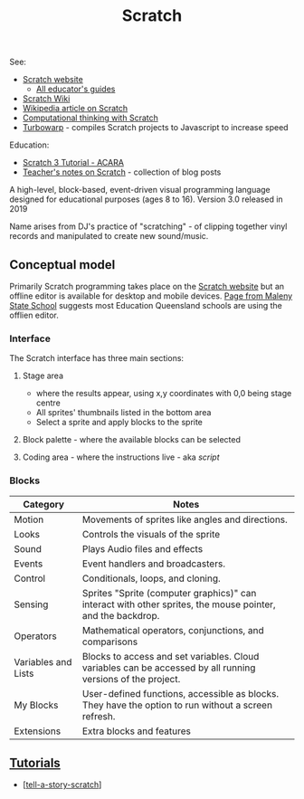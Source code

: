﻿---
backlinks:
- title: Unpicking technologies education
  url: /memex/sense/Teaching/Digital_Technologies/unpicking-technologies-education.html
- title: DIG071A-2024
  url: /memex/sense/Teaching/Implementation/2024/DIG071A/DIG071A-2024.html
tags: teaching-digital-technologies, digital-technologies, programming
title: Scratch
type: note
---
See: 

- [Scratch website](https://scratch.mit.edu/)
    - [All educator's guides](https://resources.scratch.mit.edu/www/guides/en/EducatorGuidesAll.pdf)
- [Scratch Wiki](https://en.scratch-wiki.info/)
- [Wikipedia article on Scratch](https://en.wikipedia.org/wiki/Scratch_(programming_language))
- [Computational thinking with Scratch](https://creativecomputing.gse.harvard.edu/ct/)
- [Turbowarp](https://turbowarp.org/) - compiles Scratch projects to Javascript to increase speed

Education:
- [Scratch 3 Tutorial - ACARA](https://www.australiancurriculum.edu.au/media/6666/scratch-3-tutorial.pdf)
- [Teacher's notes on Scratch](https://teachersnotes.net/tag/scratch-coding/) - collection of blog posts

A high-level, block-based, event-driven visual programming language designed for educational purposes (ages 8 to 16). Version 3.0 released in 2019

Name arises from DJ's practice of "scratching" - of clipping together vinyl records and manipulated to create new sound/music.

## Conceptual model

Primarily Scratch programming takes place on the [Scratch website](https://scratch.mit.edu/) but an offline editor is available for desktop and mobile devices. [Page from Maleny State School](https://malenyss.eq.edu.au/support-and-resources/parent-resources/scratch-from-m-i-t-media-lab) suggests most Education Queensland schools are using the offlien editor.

### Interface

The Scratch interface has three main sections:

1. Stage area 

   - where the results appear, using x,y coordinates with 0,0 being stage centre
   - All sprites' thumbnails listed in the bottom area
   - Select a sprite and apply blocks to the sprite

2. Block palette - where the available blocks can be selected
3. Coding area - where the instructions live - aka _script_

### Blocks

| Category | Notes |
| --- |  --- |
|  Motion | Movements of sprites like angles and directions. |
|  Looks | Controls the visuals of the sprite |
|  Sound | Plays Audio files and effects |
| Events | Event handlers and broadcasters. |
| Control | Conditionals, loops, and cloning. |
| Sensing | Sprites "Sprite (computer graphics)" can interact with other sprites, the mouse pointer, and the backdrop. |
| Operators | Mathematical operators, conjunctions, and comparisons |
| Variables and Lists  | Blocks to access and set variables. Cloud variables can be accessed by all running versions of the project. |
| My Blocks | User-defined functions, accessible as blocks. They have the option to run without a screen refresh. |
| Extensions | Extra blocks and features  |

## [Tutorials](https://scratch.mit.edu/projects/editor/?tutorial=all)

- [[tell-a-story-scratch]]




[//begin]: # "Autogenerated link references for markdown compatibility"
[tell-a-story-scratch]: tell-a-story-scratch "Tell a story - Scratch"
[//end]: # "Autogenerated link references"
